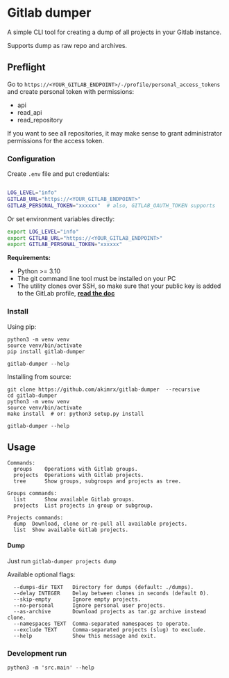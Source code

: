 # Gitlab dumper

A simple CLI tool for creating a dump of all projects in your Gitlab instance.
  
Supports dump as raw repo and archives.

## Preflight

Go to `https://<YOUR_GITLAB_ENDPOINT>/-/profile/personal_access_tokens` and create personal token with permissions:
- api
- read_api
- read_repository

If you want to see all repositories, it may make sense to grant administrator permissions for the access token.

### Configuration

Create `.env` file and put credentials:
```bash

LOG_LEVEL="info"
GITLAB_URL="https://<YOUR_GITLAB_ENDPOINT>"
GITLAB_PERSONAL_TOKEN="xxxxxx"  # also, GITLAB_OAUTH_TOKEN supports
```

Or set environment variables directly:
```bash
export LOG_LEVEL="info"
export GITLAB_URL="https://<YOUR_GITLAB_ENDPOINT>"
export GITLAB_PERSONAL_TOKEN="xxxxxx"
```

**Requirements:**
- Python >= 3.10
- The git command line tool must be installed on your PC
- The utility clones over SSH, so make sure that your public key is added to the GitLab profile, **[read the doc](https://docs.gitlab.com/ee/user/ssh.html)**


### Install

Using pip:
```shell
python3 -m venv venv
source venv/bin/activate
pip install gitlab-dumper

gitlab-dumper --help
```


Installing from source:
```shell
git clone https://github.com/akimrx/gitlab-dumper  --recursive
cd gitlab-dumper
python3 -m venv venv
source venv/bin/activate
make install  # or: python3 setup.py install

gitlab-dumper --help
```


## Usage

```
Commands:
  groups    Operations with Gitlab groups.
  projects  Operations with Gitlab projects.
  tree      Show groups, subgroups and projects as tree.

Groups commands:
  list      Show available Gitlab groups.
  projects  List projects in group or subgroup.

Projects commands:
  dump  Download, clone or re-pull all available projects.
  list  Show available Gitlab projects.
```

#### Dump

Just run `gitlab-dumper projects dump`

Available optional flags: 
```
  --dumps-dir TEXT   Directory for dumps (default: ./dumps).
  --delay INTEGER    Delay between clones in seconds (default 0).
  --skip-empty       Ignore empty projects.
  --no-personal      Ignore personal user projects.
  --as-archive       Download projects as tar.gz archive instead clone.
  --namespaces TEXT  Comma-separated namespaces to operate.
  --exclude TEXT     Comma-separated projects (slug) to exclude.
  --help             Show this message and exit.
```

### Development run

```shell
python3 -m 'src.main' --help
```
